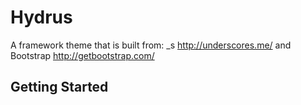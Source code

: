 Hydrus
===

A framework theme that is built from: _s http://underscores.me/ and Bootstrap http://getbootstrap.com/

Getting Started
---------------

